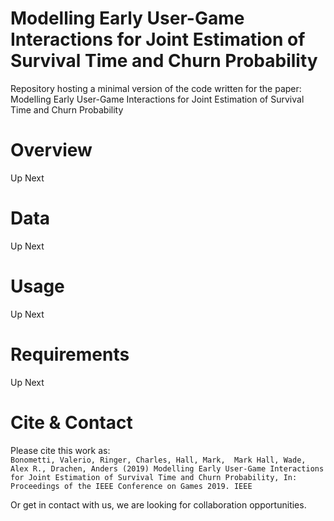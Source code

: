 # Modelling Early User-Game Interactions for Joint Estimation of Survival Time and Churn Probability
Repository hosting a minimal version of the code written for the paper: Modelling Early User-Game Interactions for Joint Estimation of Survival Time and Churn Probability
# Overview
Up Next 
# Data 
Up Next
# Usage
Up Next
# Requirements
Up Next
# Cite & Contact
Please cite this work as:  
`Bonometti, Valerio, Ringer, Charles, Hall, Mark,  Mark Hall, Wade, Alex R., Drachen, Anders (2019) Modelling Early User-Game Interactions for Joint Estimation of Survival Time and Churn Probability, In: Proceedings of the IEEE Conference on Games 2019. IEEE`  
  
Or get in contact with us, we are looking for collaboration opportunities.
